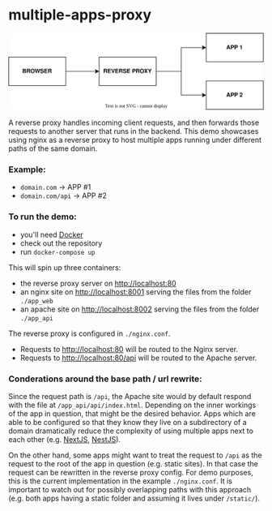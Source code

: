 # multiple-apps-proxy

![Reverse Proxy Diagram](/img/proxy.drawio.svg)

A reverse proxy handles incoming client requests, and then forwards those requests to another server that runs in the backend. This demo showcases using nginx as a reverse proxy to host multiple apps running under different paths of the same domain.

### Example:

- `domain.com` -> APP #1
- `domain.com/api` -> APP #2

### To run the demo:

- you'll need [Docker](https://www.docker.com/)
- check out the repository
- run `docker-compose up`

This will spin up three containers:

- the reverse proxy server on [http://localhost:80](http://localhost:80)
- an nginx site on [http://localhost:8001](http://localhost:8001) serving the files from the folder `./app_web`
- an apache site on [http://localhost:8002](http://localhost:8002) serving the files from the folder `./app_api`

The reverse proxy is configured in `./nginx.conf`.

- Requests to [http://localhost:80](http://localhost:80) will be routed to the Nginx server.
- Requests to [http://localhost:80/api](http://localhost:80/api) will be routed to the Apache server.

### Conderations around the base path / url rewrite:

Since the request path is `/api`, the Apache site would by default respond with the file at `/app_api/api/index.html`. Depending on the inner workings of the app in question, that might be the desired behavior. Apps which are able to be configured so that they know they live on a subdirectory of a domain dramatically reduce the complexity of using multiple apps next to each other (e.g. [NextJS](https://nextjs.org/docs/api-reference/next.config.js/basepath), [NestJS](https://docs.nestjs.com/faq/global-prefix)).

On the other hand, some apps might want to treat the request to `/api` as the request to the root of the app in question (e.g. static sites). In that case the request can be rewritten in the reverse proxy config. For demo purposes, this is the current implementation in the example `./nginx.conf`. It is important to watch out for possibly overlapping paths with this approach (e.g. both apps having a static folder and assuming it lives under `/static/`).
